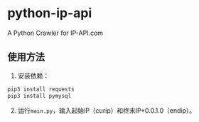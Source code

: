 # python-ip-api
A Python Crawler for IP-API.com

## 使用方法
1. 安装依赖：
```bash
pip3 install requests
pip3 install pymysql
```
2. 运行`main.py`，输入起始IP（curip）和终末IP+0.0.1.0（endip）。

